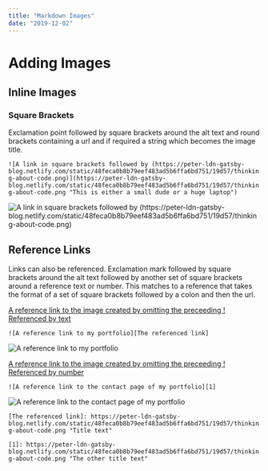 ```yaml
---
title: "Markdown Images"
date: "2019-12-02"
---
```


# Adding Images 

## Inline Images

### Square Brackets

Exclamation point followed by square brackets around the alt text and round brackets containing a url and if required a string which becomes the image title. 

`![A link in square brackets followed by (https://peter-ldn-gatsby-blog.netlify.com/static/48feca0b8b79eef483ad5b6ffa6bd751/19d57/thinking-about-code.png)](https://peter-ldn-gatsby-blog.netlify.com/static/48feca0b8b79eef483ad5b6ffa6bd751/19d57/thinking-about-code.png "This is either a small dude or a huge laptop")`

![A link in square brackets followed by (https://peter-ldn-gatsby-blog.netlify.com/static/48feca0b8b79eef483ad5b6ffa6bd751/19d57/thinking-about-code.png)](https://peter-ldn-gatsby-blog.netlify.com/static/48feca0b8b79eef483ad5b6ffa6bd751/19d57/thinking-about-code.png "This is either a small dude or a huge laptop")

## Reference Links

Links can also be referenced. Exclamation mark followed by square brackets around the alt text followed by another set of square brackets around a reference text or number. This matches to a reference that takes the format of a set of square brackets followed by a colon and then the url. 

[A reference link to the image created by omitting the preceeding ! Referenced by text][The referenced link]

`![A reference link to my portfolio][The referenced link]`

![A reference link to my portfolio][The referenced link]

[A reference link to the image created by omitting the preceeding ! Referenced by number][1]

`![A reference link to the contact page of my portfolio][1]`

![A reference link to the contact page of my portfolio][1]

`[The referenced link]: https://peter-ldn-gatsby-blog.netlify.com/static/48feca0b8b79eef483ad5b6ffa6bd751/19d57/thinking-about-code.png "Title text"`


`[1]: https://peter-ldn-gatsby-blog.netlify.com/static/48feca0b8b79eef483ad5b6ffa6bd751/19d57/thinking-about-code.png "The other title text"`

[The referenced link]: https://peter-ldn-gatsby-blog.netlify.com/static/48feca0b8b79eef483ad5b6ffa6bd751/19d57/thinking-about-code.png "Title text"
[1]: https://peter-ldn-gatsby-blog.netlify.com/static/48feca0b8b79eef483ad5b6ffa6bd751/19d57/thinking-about-code.png "The other title text"
